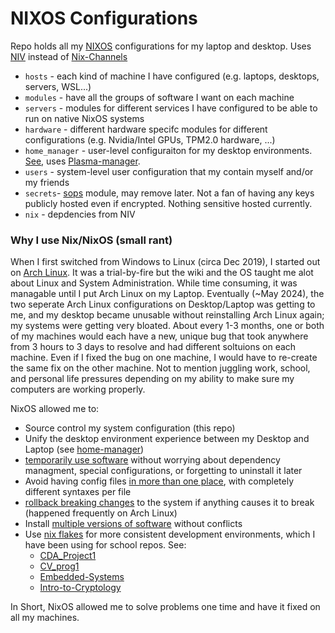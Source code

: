 # NIXOS Configurations

Repo holds all my [NIXOS](https://wiki.nixos.org/wiki/Overview_of_the_NixOS_Linux_distribution) configurations for my laptop and desktop.
Uses [NIV](https://github.com/nmattia/niv) instead of [Nix-Channels](https://nixos.wiki/wiki/Nix_channels)
- `hosts` - each kind of machine I have configured (e.g. laptops, desktops, servers, WSL...)
- `modules` - have all the groups of software I want on each machine
- `servers` - modules for different services I have configured to be able to run on native NixOS systems
- `hardware` - different hardware specifc modules for different configurations (e.g. Nvidia/Intel GPUs, TPM2.0 hardware, ...)
- `home_manager` - user-level configuraiton for my desktop environments. [See](https://github.com/nix-community/home-manager), uses [Plasma-manager](https://github.com/nix-community/plasma-manager).
- `users` - system-level user configuration that my contain myself and/or my friends
- `secrets`- [sops](https://github.com/Mic92/sops-nix) module, may remove later. Not a fan of having any keys publicly hosted even if encrypted. Nothing sensitive hosted currently.
- `nix` - depdencies from NIV

### Why I use Nix/NixOS (small rant)
When I first switched from Windows to Linux (circa Dec 2019), I started out on [Arch Linux](https://wiki.archlinux.org/title/Arch_Linux).
It was a trial-by-fire but the wiki and the OS taught me alot about Linux and System Administration.
While time consuming, it was managable until I put Arch Linux on my Laptop.
Eventually (~May 2024), the two seperate Arch Linux configurations on Desktop/Laptop was getting to me, and my desktop became unusable without reinstalling Arch Linux again; my systems were getting very bloated.
About every 1-3 months, one or both of my machines would each have a new, unique bug that took anywhere from 3 hours to 3 days to resolve and had different soltuions on each machine.
Even if I fixed the bug on one machine, I would have to re-create the same fix on the other machine.
Not to mention juggling work, school, and personal life pressures depending on my ability to make sure my computers are working properly.

NixOS allowed me to:
- Source control my system configuration (this repo)
- Unify the desktop environment experience between my Desktop and Laptop (see [home-manager](https://github.com/nix-community/home-manager))
- [temporarily use software](https://nix.dev/tutorials/first-steps/ad-hoc-shell-environments.html) without worrying about dependency managment, special configurations, or forgetting to uninstall it later
- Avoid having config files [in more than one place](https://wiki.archlinux.org/title/XDG_Base_Directory), with completely different syntaxes per file
- [rollback breaking changes](https://nixos.org/manual/nixos/unstable/#sec-rollback) to the system if anything causes it to break (happened frequently on Arch Linux)
- Install [multiple versions of software](https://nixos.org/guides/how-nix-works/) without conflicts
- Use [nix flakes](https://wiki.nixos.org/wiki/Flakes) for more consistent development environments, which I have been using for school repos. See:
  - [CDA_Project1](https://github.com/xTechon/CDA_Project1)
  - [CV_prog1](https://github.com/xTechon/CV_prog1)
  - [Embedded-Systems](https://github.com/xTechon/Embedded-Systems)
  - [Intro-to-Cryptology](https://github.com/xTechon/Intro-to-Cryptology)

In Short, NixOS allowed me to solve problems one time and have it fixed on all my machines.
